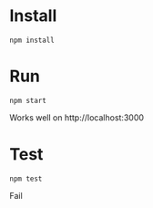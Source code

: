 # Install

`npm install`

# Run

`npm start`

Works well on http://localhost:3000

# Test

`npm test`

Fail